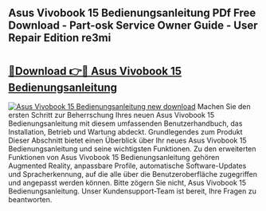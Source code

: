 ## Asus Vivobook 15 Bedienungsanleitung PDf Free Download - Part-osk Service Owner Guide - User Repair Edition re3mi

# <h2><a href="http://df44rr.blite.top/?on=Asus+Vivobook+15+Bedienungsanleitung">🔗Download 👉🔴 Asus Vivobook 15 Bedienungsanleitung</a></h2>

[![Asus Vivobook 15 Bedienungsanleitung new download](https://i.imgur.com/lujVjoI.png)](http://df44rr.blite.top/?on=Asus+Vivobook+15+Bedienungsanleitung)
Machen Sie den ersten Schritt zur Beherrschung Ihres neuen Asus Vivobook 15 Bedienungsanleitung mit diesem umfassenden Benutzerhandbuch, das Installation, Betrieb und Wartung abdeckt. Grundlegendes zum Produkt Dieser Abschnitt bietet einen Überblick über Ihr neues Asus Vivobook 15 Bedienungsanleitung und seine wichtigsten Funktionen. Zu den erweiterten Funktionen von Asus Vivobook 15 Bedienungsanleitung gehören Augmented Reality, anpassbare Profile, automatische Software-Updates und Spracherkennung, auf die alle über die Benutzeroberfläche zugegriffen und angepasst werden können. Bitte zögern Sie nicht, Asus Vivobook 15 Bedienungsanleitung. Unser Kundensupport-Team ist bereit, Ihre Fragen zu beantworten.
